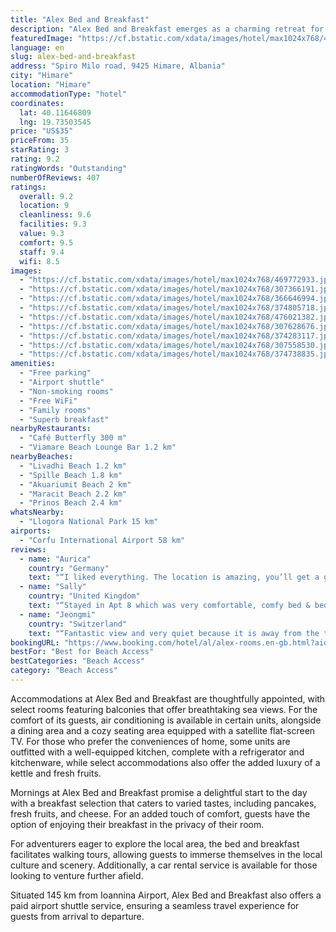 ```yaml
---
title: "Alex Bed and Breakfast"
description: "Alex Bed and Breakfast emerges as a charming retreat for travelers seeking a serene getaway, located just a short 2."
featuredImage: "https://cf.bstatic.com/xdata/images/hotel/max1024x768/469772933.jpg?k=ec0b01ae2209a2ee2dc78e326b7c0f74cdfef8f5eddf8f3f1c1d912446579108&o=&hp=1"
language: en
slug: alex-bed-and-breakfast
address: "Spiro Milo road, 9425 Himare, Albania"
city: "Himare"
location: "Himare"
accommodationType: "hotel"
coordinates:
  lat: 40.11646809
  lng: 19.73503545
price: "US$35"
priceFrom: 35
starRating: 3
rating: 9.2
ratingWords: "Outstanding"
numberOfReviews: 407
ratings:
  overall: 9.2
  location: 9
  cleanliness: 9.6
  facilities: 9.3
  value: 9.3
  comfort: 9.5
  staff: 9.4
  wifi: 8.5
images:
  - "https://cf.bstatic.com/xdata/images/hotel/max1024x768/469772933.jpg?k=ec0b01ae2209a2ee2dc78e326b7c0f74cdfef8f5eddf8f3f1c1d912446579108&o=&hp=1"
  - "https://cf.bstatic.com/xdata/images/hotel/max1024x768/307366191.jpg?k=cb9253a348daf361b7bc95d35aadb802d4014f6623e3a370d3d51fca2bebcec4&o=&hp=1"
  - "https://cf.bstatic.com/xdata/images/hotel/max1024x768/366646994.jpg?k=dddb281d6815e649cfef4ce12d1f44b00e5ab57f52533b8c1f518c9442116d02&o=&hp=1"
  - "https://cf.bstatic.com/xdata/images/hotel/max1024x768/374805718.jpg?k=2189b7b2bf3e2432ede450db3454de60607acba8a7ae8fe813ac47e58497f1e2&o=&hp=1"
  - "https://cf.bstatic.com/xdata/images/hotel/max1024x768/476021382.jpg?k=d48327c5c423f104aa03bf4d74060c6cefb18d7afd37bbae3ae10eeb606dbd8b&o=&hp=1"
  - "https://cf.bstatic.com/xdata/images/hotel/max1024x768/307628676.jpg?k=279e03cb3a83384ac504799a6c7c0bcb1eef84c025a8682117e55d7bb8276009&o=&hp=1"
  - "https://cf.bstatic.com/xdata/images/hotel/max1024x768/374283117.jpg?k=b2a7210ca2b27e689231615a3c02efaad67b9f743db96dc4b97de648ab65949c&o=&hp=1"
  - "https://cf.bstatic.com/xdata/images/hotel/max1024x768/307558530.jpg?k=0863db04bf2fe7b46275a46cf99bb4f122ccea89fdd3d3a1f0a9810bae13ce8f&o=&hp=1"
  - "https://cf.bstatic.com/xdata/images/hotel/max1024x768/374738835.jpg?k=8fed76e22bdccdc3f96bb32cc98c756eacf778b169539902d03b310b2311e4c7&o=&hp=1"
amenities:
  - "Free parking"
  - "Airport shuttle"
  - "Non-smoking rooms"
  - "Free WiFi"
  - "Family rooms"
  - "Superb breakfast"
nearbyRestaurants:
  - "Café Butterfly 300 m"
  - "Viamare Beach Lounge Bar 1.2 km"
nearbyBeaches:
  - "Livadhi Beach 1.2 km"
  - "Spille Beach 1.8 km"
  - "Akuariumit Beach 2 km"
  - "Maracit Beach 2.2 km"
  - "Prinos Beach 2.4 km"
whatsNearby:
  - "Llogora National Park 15 km"
airports:
  - "Corfu International Airport 58 km"
reviews:
  - name: "Aurica"
    country: "Germany"
    text: "“I liked everything. The location is amazing, you’ll get a great view over Himarë and the sea. There’s a private parking lot. The room was sparkling clean and the bed and pillows very comfortable. The staff was incredibly nice (despite our language...”"
  - name: "Sally"
    country: "United Kingdom"
    text: "“Stayed in Apt 8 which was very comfortable, comfy bed & bedding, spotlessly clean with a large bathroom and great shower. Great location for exploring the area. Note at the time of staying (Oct 23) the view was not exactly as shown in photos...”"
  - name: "Jeongmi"
    country: "Switzerland"
    text: "“Fantastic view and very quiet because it is away from the town. good location to a nice beach. Nicely decorated.”"
bookingURL: "https://www.booking.com/hotel/al/alex-rooms.en-gb.html?aid=8035640"
bestFor: "Best for Beach Access"
bestCategories: "Beach Access"
category: "Beach Access"
---
```


Accommodations at Alex Bed and Breakfast are thoughtfully appointed, with select rooms featuring balconies that offer breathtaking sea views. For the comfort of its guests, air conditioning is available in certain units, alongside a dining area and a cozy seating area equipped with a satellite flat-screen TV. For those who prefer the conveniences of home, some units are outfitted with a well-equipped kitchen, complete with a refrigerator and kitchenware, while select accommodations also offer the added luxury of a kettle and fresh fruits.

Mornings at Alex Bed and Breakfast promise a delightful start to the day with a breakfast selection that caters to varied tastes, including pancakes, fresh fruits, and cheese. For an added touch of comfort, guests have the option of enjoying their breakfast in the privacy of their room.

For adventurers eager to explore the local area, the bed and breakfast facilitates walking tours, allowing guests to immerse themselves in the local culture and scenery. Additionally, a car rental service is available for those looking to venture further afield.

Situated 145 km from Ioannina Airport, Alex Bed and Breakfast also offers a paid airport shuttle service, ensuring a seamless travel experience for guests from arrival to departure.